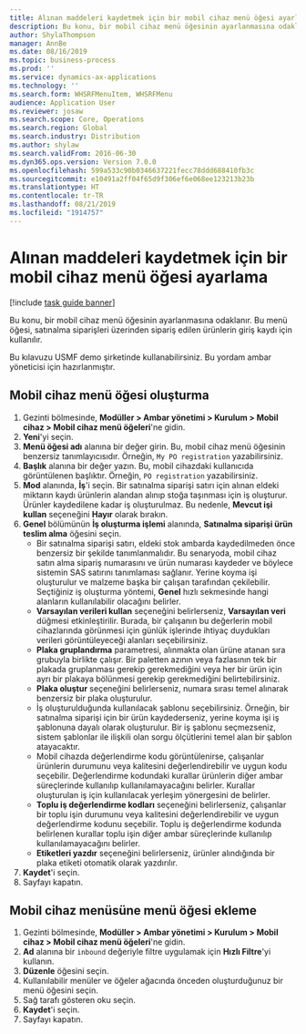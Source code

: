 ```yaml
---
title: Alınan maddeleri kaydetmek için bir mobil cihaz menü öğesi ayarlama
description: Bu konu, bir mobil cihaz menü öğesinin ayarlanmasına odaklanır.
author: ShylaThompson
manager: AnnBe
ms.date: 08/16/2019
ms.topic: business-process
ms.prod: ''
ms.service: dynamics-ax-applications
ms.technology: ''
ms.search.form: WHSRFMenuItem, WHSRFMenu
audience: Application User
ms.reviewer: josaw
ms.search.scope: Core, Operations
ms.search.region: Global
ms.search.industry: Distribution
ms.author: shylaw
ms.search.validFrom: 2016-06-30
ms.dyn365.ops.version: Version 7.0.0
ms.openlocfilehash: 599a533c90b0346637221fecc78ddd688410fb3c
ms.sourcegitcommit: e10491a2ff04f65d9f306ef6e068ee123213b23b
ms.translationtype: HT
ms.contentlocale: tr-TR
ms.lasthandoff: 08/21/2019
ms.locfileid: "1914757"
---
```

# <a name="set-up-a-mobile-device-menu-item-to-register-received-items"></a>Alınan maddeleri kaydetmek için bir mobil cihaz menü öğesi ayarlama

[!include [task guide banner](../../includes/task-guide-banner.md)]

Bu konu, bir mobil cihaz menü öğesinin ayarlanmasına odaklanır. Bu menü öğesi, satınalma siparişleri üzerinden sipariş edilen ürünlerin giriş kaydı için kullanılır. 

Bu kılavuzu USMF demo şirketinde kullanabilirsiniz. Bu yordam ambar yöneticisi için hazırlanmıştır.


## <a name="create-a-mobile-device-menu-item"></a>Mobil cihaz menü öğesi oluşturma
1. Gezinti bölmesinde, **Modüller > Ambar yönetimi > Kurulum > Mobil cihaz > Mobil cihaz menü öğeleri**'ne gidin.
2. **Yeni**'yi seçin.
3. **Menü öğesi adı** alanına bir değer girin. Bu, mobil cihaz menü öğesinin benzersiz tanımlayıcısıdır. Örneğin, `My PO registration` yazabilirsiniz.  
4. **Başlık** alanına bir değer yazın. Bu, mobil cihazdaki kullanıcıda görüntülenen başlıktır. Örneğin, `PO registration` yazabilirsiniz.  
5. **Mod** alanında, **İş**'i seçin. Bir satınalma siparişi satırı için alınan eldeki miktarın kaydı ürünlerin alandan alınıp stoğa taşınması için iş oluşturur. Ürünler kaydedilene kadar iş oluşturulmaz. Bu nedenle, **Mevcut işi kullan** seçeneğini **Hayır** olarak bırakın.
6. **Genel** bölümünün **İş oluşturma işlemi** alanında, **Satınalma siparişi ürün teslim alma** öğesini seçin.
    - Bir satınalma siparişi satırı, eldeki stok ambarda kaydedilmeden önce benzersiz bir şekilde tanımlanmalıdır. Bu senaryoda, mobil cihaz satın alma sipariş numarasını ve ürün numarası kaydeder ve böylece sistemin SAS satırını tanımlaması sağlanır. Yerine koyma işi oluşturulur ve malzeme başka bir çalışan tarafından çekilebilir. Seçtiğiniz iş oluşturma yöntemi, **Genel** hızlı sekmesinde hangi alanların kullanılabilir olacağını belirler.  
    - **Varsayılan verileri kullan** seçeneğini belirlerseniz, **Varsayılan veri** düğmesi etkinleştirilir. Burada, bir çalışanın bu değerlerin mobil cihazlarında görünmesi için günlük işlerinde ihtiyaç duydukları verileri görüntüleyeceği alanları seçebilirsiniz.  
    - **Plaka gruplandırma** parametresi, alınmakta olan ürüne atanan sıra grubuyla birlikte çalışır. Bir paletten azının veya fazlasının tek bir plakada gruplanması gerekip gerekmediğini veya her bir ürün için ayrı bir plakaya bölünmesi gerekip gerekmediğini belirtebilirsiniz.  
    - **Plaka oluştur** seçeneğini belirlerseniz, numara sırası temel alınarak benzersiz bir plaka oluşturulur.  
    - İş oluşturulduğunda kullanılacak şablonu seçebilirsiniz. Örneğin, bir satınalma siparişi için bir ürün kaydederseniz, yerine koyma işi iş şablonuna dayalı olarak oluşturulur. Bir iş şablonu seçmezseniz, sistem şablonlar ile ilişkili olan sorgu ölçütlerini temel alan bir şablon atayacaktır.  
    - Mobil cihazda değerlendirme kodu görüntülenirse, çalışanlar ürünlerin durumunu veya kalitesini değerlendirebilir ve uygun kodu seçebilir. Değerlendirme kodundaki kurallar ürünlerin diğer ambar süreçlerinde kullanılıp kullanılamayacağını belirler. Kurallar oluşturulan iş için kullanılacak yerleşim yönergesini de belirler.   
    - **Toplu iş değerlendirme kodları** seçeneğini belirlerseniz, çalışanlar bir toplu işin durumunu veya kalitesini değerlendirebilir ve uygun değerlendirme kodunu seçebilir. Toplu iş değerlendirme kodunda belirlenen kurallar toplu işin diğer ambar süreçlerinde kullanılıp kullanılamayacağını belirler.  
    - **Etiketleri yazdır** seçeneğini belirlerseniz, ürünler alındığında bir plaka etiketi otomatik olarak yazdırılır.  
7. **Kaydet**'i seçin.
8. Sayfayı kapatın.

## <a name="add-the-menu-item-to-a-mobile-device-menu"></a>Mobil cihaz menüsüne menü öğesi ekleme
1. Gezinti bölmesinde, **Modüller > Ambar yönetimi > Kurulum > Mobil cihaz > Mobil cihaz menü öğeleri**'ne gidin.
2. **Ad** alanına bir `inbound` değeriyle filtre uygulamak için **Hızlı Filtre**'yi kullanın.
3. **Düzenle** öğesini seçin.
4. Kullanılabilir menüler ve öğeler ağacında önceden oluşturduğunuz bir menü öğesini seçin.
5. Sağ tarafı gösteren oku seçin.
6. **Kaydet**'i seçin.
7. Sayfayı kapatın.

